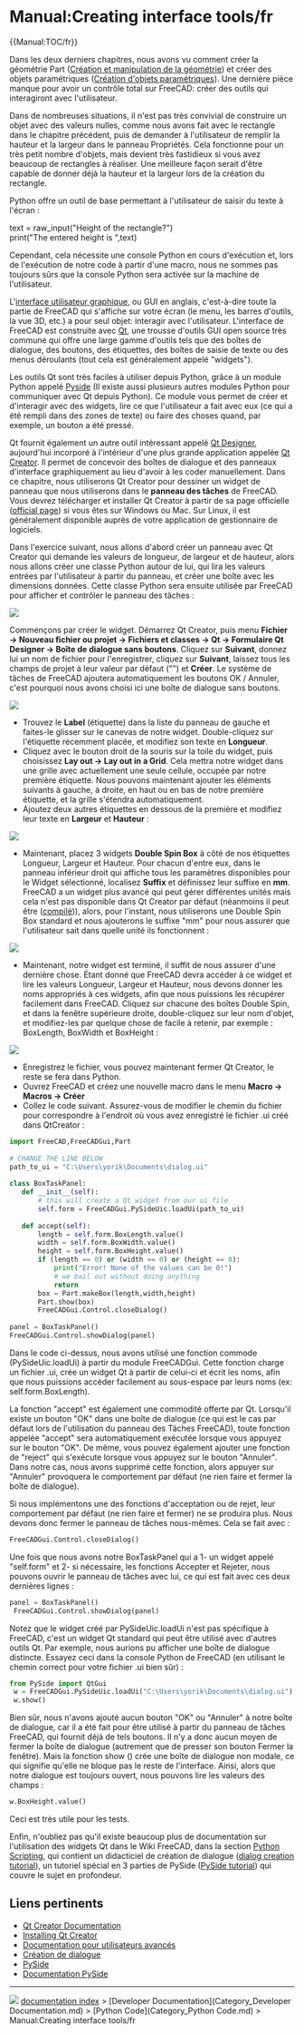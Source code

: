 # Manual:Creating interface tools/fr
{{Manual:TOC/fr}}

Dans les deux derniers chapitres, nous avons vu comment créer la géométrie Part ([Création et manipulation de la géométrie](Manual:Creating_and_manipulating_geometry/fr.md)) et créer des objets paramétriques ([Création d\'objets paramétriques](Manual:Creating_parametric_objects/fr.md)). Une dernière pièce manque pour avoir un contrôle total sur FreeCAD: créer des outils qui interagiront avec l\'utilisateur.

Dans de nombreuses situations, il n\'est pas très convivial de construire un objet avec des valeurs nulles, comme nous avons fait avec le rectangle dans le chapitre précédent, puis de demander à l\'utilisateur de remplir la hauteur et la largeur dans le panneau Propriétés. Cela fonctionne pour un très petit nombre d\'objets, mais devient très fastidieux si vous avez beaucoup de rectangles à réaliser. Une meilleure façon serait d\'être capable de donner déjà la hauteur et la largeur lors de la création du rectangle.

Python offre un outil de base permettant à l\'utilisateur de saisir du texte à l\'écran :

text = raw_input("Height of the rectangle?")
print("The entered height is ",text)

Cependant, cela nécessite une console Python en cours d\'exécution et, lors de l\'exécution de notre code à partir d\'une macro, nous ne sommes pas toujours sûrs que la console Python sera activée sur la machine de l\'utilisateur.

L\'[interface utilisateur graphique](https://fr.wikipedia.org/wiki/Interface_graphiquel), ou GUI en anglais, c\'est-à-dire toute la partie de FreeCAD qui s\'affiche sur votre écran (le menu, les barres d\'outils, la vue 3D, etc.) a pour seul objet: interagir avec l'utilisateur. L\'interface de FreeCAD est construite avec [Qt](https://fr.wikipedia.org/wiki/Qt), une trousse d\'outils GUI open source très commune qui offre une large gamme d\'outils tels que des boîtes de dialogue, des boutons, des étiquettes, des boîtes de saisie de texte ou des menus déroulants (tout cela est généralement appelé \"widgets\").

Les outils Qt sont très faciles à utiliser depuis Python, grâce à un module Python appelé [Pyside](https://fr.wikipedia.org/wiki/PySide) (Il existe aussi plusieurs autres modules Python pour communiquer avec Qt depuis Python). Ce module vous permet de créer et d\'interagir avec des widgets, lire ce que l\'utilisateur a fait avec eux (ce qui a été rempli dans des zones de texte) ou faire des choses quand, par exemple, un bouton a été pressé.

Qt fournit également un autre outil intéressant appelé [Qt Designer](http://doc.qt.io/qt-4.8/designer-manual.html), aujourd\'hui incorporé à l\'intérieur d'une plus grande application appelée [Qt Creator](https://fr.wikipedia.org/wiki/Qt_Creator). Il permet de concevoir des boîtes de dialogue et des panneaux d\'interface graphiquement au lieu d\'avoir à les coder manuellement. Dans ce chapitre, nous utiliserons Qt Creator pour dessiner un widget de panneau que nous utiliserons dans le **panneau des tâches** de FreeCAD. Vous devrez télécharger et installer Qt Creator à partir de sa page officielle ([official page](https://www.qt.io/ide/)) si vous êtes sur Windows ou Mac. Sur Linux, il est généralement disponible auprès de votre application de gestionnaire de logiciels.

Dans l\'exercice suivant, nous allons d\'abord créer un panneau avec Qt Creator qui demande les valeurs de longueur, de largeur et de hauteur, alors nous allons créer une classe Python autour de lui, qui lira les valeurs entrées par l\'utilisateur à partir du panneau, et créer une boîte avec les dimensions données. Cette classe Python sera ensuite utilisée par FreeCAD pour afficher et contrôler le panneau des tâches :

![](images/Exercise_python_07.jpg )

Commençons par créer le widget. Démarrez Qt Creator, puis menu **Fichier → Nouveau fichier ou projet → Fichiers et classes → Qt → Formulaire Qt Designer → Boîte de dialogue sans boutons**. Cliquez sur **Suivant**, donnez lui un nom de fichier pour l'enregistrer, cliquez sur **Suivant**, laissez tous les champs de projet à leur valeur par défaut (\"\") et **Créer**. Le système de tâches de FreeCAD ajoutera automatiquement les boutons OK / Annuler, c\'est pourquoi nous avons choisi ici une boîte de dialogue sans boutons.

![](images/Exercise_python_06.jpg )

-   Trouvez le **Label** (étiquette) dans la liste du panneau de gauche et faites-le glisser sur le canevas de notre widget. Double-cliquez sur l\'étiquette récemment placée, et modifiez son texte en **Longueur**.
-   Cliquez avec le bouton droit de la souris sur la toile du widget, puis choisissez **Lay out → Lay out in a Grid**. Cela mettra notre widget dans une grille avec actuellement une seule cellule, occupée par notre première étiquette. Nous pouvons maintenant ajouter les éléments suivants à gauche, à droite, en haut ou en bas de notre première étiquette, et la grille s'étendra automatiquement.
-   Ajoutez deux autres étiquettes en dessous de la première et modifiez leur texte en **Largeur** et **Hauteur** :

![](images/Exercise_python_08.jpg )

-   Maintenant, placez 3 widgets **Double Spin Box** à côté de nos étiquettes Longueur, Largeur et Hauteur. Pour chacun d\'entre eux, dans le panneau inférieur droit qui affiche tous les paramètres disponibles pour le Widget sélectionné, localisez **Suffix** et définissez leur suffixe en **mm**. FreeCAD a un widget plus avancé qui peut gérer différentes unités mais cela n\'est pas disponible dans Qt Creator par défaut (néanmoins il peut être ([compilé](Compile_on_Linux/fr#Plugin_Qt_designer.md))), alors, pour l\'instant, nous utiliserons une Double Spin Box standard et nous ajouterons le suffixe \"mm\" pour nous assurer que l\'utilisateur sait dans quelle unité ils fonctionnent :

![](images/Exercise_python_09.jpg )

-   Maintenant, notre widget est terminé, il suffit de nous assurer d\'une dernière chose. Étant donné que FreeCAD devra accéder à ce widget et lire les valeurs Longueur, Largeur et Hauteur, nous devons donner les noms appropriés à ces widgets, afin que nous puissions les récupérer facilement dans FreeCAD. Cliquez sur chacune des boîtes Double Spin, et dans la fenêtre supérieure droite, double-cliquez sur leur nom d\'objet, et modifiez-les par quelque chose de facile à retenir, par exemple : BoxLength, BoxWidth et BoxHeight :

![](images/Exercise_python_10.jpg )

-   Enregistrez le fichier, vous pouvez maintenant fermer Qt Creator, le reste se fera dans Python.
-   Ouvrez FreeCAD et créez une nouvelle macro dans le menu **Macro → Macros → Créer**
-   Collez le code suivant. Assurez-vous de modifier le chemin du fichier pour correspondre à l\'endroit où vous avez enregistré le fichier .ui créé dans QtCreator :


```python
import FreeCAD,FreeCADGui,Part
 
# CHANGE THE LINE BELOW
path_to_ui = "C:\Users\yorik\Documents\dialog.ui"
 
class BoxTaskPanel:
   def __init__(self):
       # this will create a Qt widget from our ui file
       self.form = FreeCADGui.PySideUic.loadUi(path_to_ui)
 
   def accept(self):
       length = self.form.BoxLength.value()
       width = self.form.BoxWidth.value()
       height = self.form.BoxHeight.value()
       if (length == 0) or (width == 0) or (height == 0):
           print("Error! None of the values can be 0!")
           # we bail out without doing anything
           return
       box = Part.makeBox(length,width,height)
       Part.show(box)
       FreeCADGui.Control.closeDialog()
        
panel = BoxTaskPanel()
FreeCADGui.Control.showDialog(panel)
```

Dans le code ci-dessus, nous avons utilisé une fonction commode (PySideUic.loadUi) à partir du module FreeCADGui. Cette fonction charge un fichier .ui, crée un widget Qt à partir de celui-ci et écrit les noms, afin que nous puissions accéder facilement au sous-espace par leurs noms (ex: self.form.BoxLength).

La fonction \"accept\" est également une commodité offerte par Qt. Lorsqu\'il existe un bouton \"OK\" dans une boîte de dialogue (ce qui est le cas par défaut lors de l\'utilisation du panneau des Tâches FreeCAD), toute fonction appelée \"accept\" sera automatiquement exécutée lorsque vous appuyez sur le bouton \"OK\". De même, vous pouvez également ajouter une fonction de \"reject\" qui s\'exécute lorsque vous appuyez sur le bouton \"Annuler\". Dans notre cas, nous avons supprimé cette fonction, alors appuyer sur \"Annuler\" provoquera le comportement par défaut (ne rien faire et fermer la boîte de dialogue).

Si nous implémentons une des fonctions d\'acceptation ou de rejet, leur comportement par défaut (ne rien faire et fermer) ne se produira plus. Nous devons donc fermer le panneau de tâches nous-mêmes. Cela se fait avec :


```python
FreeCADGui.Control.closeDialog() 
```

Une fois que nous avons notre BoxTaskPanel qui a 1- un widget appelé \"self.form\" et 2- si nécessaire, les fonctions Accepter et Rejeter, nous pouvons ouvrir le panneau de tâches avec lui, ce qui est fait avec ces deux dernières lignes :


```python
panel = BoxTaskPanel()
 FreeCADGui.Control.showDialog(panel)
```

Notez que le widget créé par PySideUic.loadUi n\'est pas spécifique à FreeCAD, c\'est un widget Qt standard qui peut être utilisé avec d\'autres outils Qt. Par exemple, nous aurions pu afficher une boîte de dialogue distincte. Essayez ceci dans la console Python de FreeCAD (en utilisant le chemin correct pour votre fichier .ui bien sûr) :


```python
from PySide import QtGui
 w = FreeCADGui.PySideUic.loadUi("C:\Users\yorik\Documents\dialog.ui")
 w.show()
```

Bien sûr, nous n\'avons ajouté aucun bouton \"OK\" ou \"Annuler\" à notre boîte de dialogue, car il a été fait pour être utilisé à partir du panneau de tâches FreeCAD, qui fournit déjà de tels boutons. Il n\'y a donc aucun moyen de fermer la boîte de dialogue (autrement que de presser son bouton Fermer la fenêtre). Mais la fonction show () crée une boîte de dialogue non modale, ce qui signifie qu\'elle ne bloque pas le reste de l\'interface. Ainsi, alors que notre dialogue est toujours ouvert, nous pouvons lire les valeurs des champs :


```python
w.BoxHeight.value() 
```

Ceci est très utile pour les tests.

Enfin, n\'oubliez pas qu\'il existe beaucoup plus de documentation sur l\'utilisation des widgets Qt dans le Wiki FreeCAD, dans la section [Python Scripting](Power_users_hub.md), qui contient un didacticiel de création de dialogue ([dialog creation tutorial](Dialog_creation.md)), un tutoriel spécial en 3 parties de PySide ([PySide tutorial](PySide.md)) qui couvre le sujet en profondeur.

## Liens pertinents 

-   [Qt Creator Documentation](https://fr.wikipedia.org/wiki/Qt_Creator)
-   [Installing Qt Creator](https://www.qt.io/qt-features-libraries-apis-tools-and-ide/)
-   [Documentation pour utilisateurs avancés](Power_users_hub/fr.md)
-   [Création de dialogue](Dialog_creation/fr.md)
-   [PySide](PySide/fr.md)
-   [Documentation PySide](http://srinikom.github.io/pyside-docs/index.html)



---
![](images/Button_right.svg) [documentation index](../README.md) > [Developer Documentation](Category_Developer Documentation.md) > [Python Code](Category_Python Code.md) > Manual:Creating interface tools/fr
